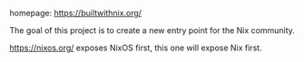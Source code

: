 homepage: <https://builtwithnix.org/>

The goal of this project is to create a new entry point for the Nix community.

<https://nixos.org/> exposes NixOS first, this one will expose Nix first.

